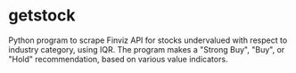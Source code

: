 # getstock
Python program to scrape Finviz API for stocks undervalued with respect to industry category, using IQR. The program makes a "Strong Buy", "Buy", or "Hold" recommendation, based on various value indicators.
